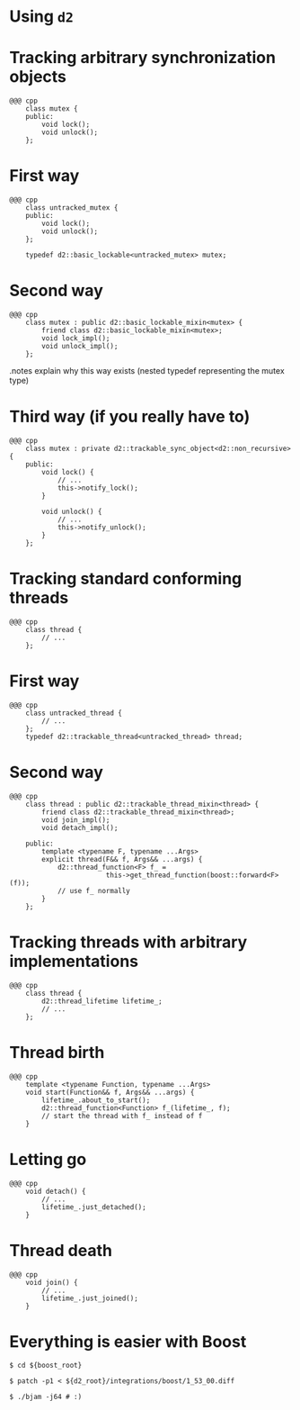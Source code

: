 <!SLIDE subsection>
# Using `d2`


<!SLIDE>
# Tracking arbitrary synchronization objects

    @@@ cpp
        class mutex {
        public:
            void lock();
            void unlock();
        };


<!SLIDE>
# First way

    @@@ cpp
        class untracked_mutex {
        public:
            void lock();
            void unlock();
        };

        typedef d2::basic_lockable<untracked_mutex> mutex;


<!SLIDE>
# Second way

    @@@ cpp
        class mutex : public d2::basic_lockable_mixin<mutex> {
            friend class d2::basic_lockable_mixin<mutex>;
            void lock_impl();
            void unlock_impl();
        };

.notes explain why this way exists (nested typedef representing the mutex type)


<!SLIDE>
# Third way (if you really have to)

    @@@ cpp
        class mutex : private d2::trackable_sync_object<d2::non_recursive> {
        public:
            void lock() {
                // ...
                this->notify_lock();
            }

            void unlock() {
                // ...
                this->notify_unlock();
            }
        };


<!SLIDE>
# Tracking standard conforming threads

    @@@ cpp
        class thread {
            // ...
        };


<!SLIDE>
# First way

    @@@ cpp
        class untracked_thread {
            // ...
        };
        typedef d2::trackable_thread<untracked_thread> thread;


<!SLIDE>
# Second way

    @@@ cpp
        class thread : public d2::trackable_thread_mixin<thread> {
            friend class d2::trackable_thread_mixin<thread>;
            void join_impl();
            void detach_impl();

        public:
            template <typename F, typename ...Args>
            explicit thread(F&& f, Args&& ...args) {
                d2::thread_function<F> f_ =
                            this->get_thread_function(boost::forward<F>(f));
                // use f_ normally
            }
        };


<!SLIDE>
# Tracking threads with arbitrary implementations

    @@@ cpp
        class thread {
            d2::thread_lifetime lifetime_;
            // ...
        };


<!SLIDE>
# Thread birth

    @@@ cpp
        template <typename Function, typename ...Args>
        void start(Function&& f, Args&& ...args) {
            lifetime_.about_to_start();
            d2::thread_function<Function> f_(lifetime_, f);
            // start the thread with f_ instead of f
        }


<!SLIDE>
# Letting go

    @@@ cpp
        void detach() {
            // ...
            lifetime_.just_detached();
        }


<!SLIDE>
# Thread death

    @@@ cpp
        void join() {
            // ...
            lifetime_.just_joined();
        }


<!SLIDE commandline>
# Everything is easier with Boost

    $ cd ${boost_root}

    $ patch -p1 < ${d2_root}/integrations/boost/1_53_00.diff

    $ ./bjam -j64 # :)
